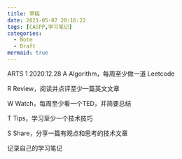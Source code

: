 ```yaml
---
title: 草稿
date: 2021-05-07 20:16:22
tags: [CASPP,学习笔记]
categories: 
  - Note
  - Draft
mermaid: true
---
```

ARTS 1
2020.12.28
A Algorithm，每周至少做一道 Leetcode

R Review，阅读并点评至少一篇英文文章

W Watch，每周至少看一个TED，并简要总结

T Tips，学习至少一个技术技巧

S Share，分享一篇有观点和思考的技术文章

记录自己的学习笔记